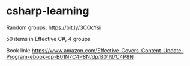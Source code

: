 # csharp-learning

Random groups:
https://bit.ly/3COcYsi

50 items in Effective C#, 4 groups

Book link: https://www.amazon.com/Effective-Covers-Content-Update-Program-ebook-dp-B01N7C4P8N/dp/B01N7C4P8N
